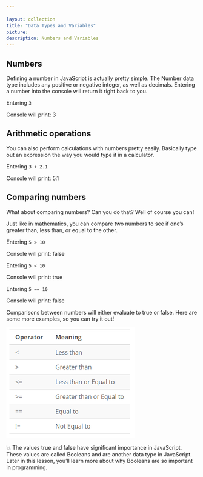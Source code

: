 ```yaml
---

layout: collection
title: "Data Types and Variables"
picture:
description: Numbers and Variables
---
```



## Numbers

Defining a number in JavaScript is actually pretty simple. The Number data type includes any positive or negative integer, as well as decimals. Entering a number into the console will return it right back to you.

Entering `3`

Console will print: 3

## Arithmetic operations

You can also perform calculations with numbers pretty easily. Basically type out an expression the way you would type it in a calculator.

Entering `3 + 2.1`

Console will print: 5.1

## Comparing numbers

What about comparing numbers? Can you do that? Well of course you can!

Just like in mathematics, you can compare two numbers to see if one’s greater than, less than, or equal to the other.

Entering `5 > 10`

Console will print: false

Entering `5 < 10`

Console will print: true

Entering `5 == 10`

Console will print: false

Comparisons between numbers will either evaluate to true or false. Here are some more examples, so you can try it out!

![Number Comparison](/pic/numbercomparison.PNG)

💥 The values true and false have significant importance in JavaScript. These values are called Booleans and are another data type in JavaScript. Later in this lesson, you’ll learn more about why Booleans are so important in programming.
